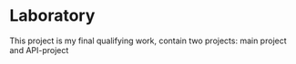# Laboratory
This project is my final qualifying work, contain two projects: main project and API-project
